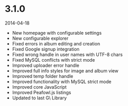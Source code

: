# 3.1.0

2014-04-18

- New homepage with configurable settings
- New configurable explorer
- Fixed errors in album editing and creation
- Fixed Google signup integration
- Fixed wrong handle in user names with UTF-8 chars
- Fixed MySQL conflicts with strict mode
- Improved uploader error handle
- Improved full info styles for image and album view
- Improved temp folder handle
- Improved functionality with MySQL strict mode
- Improved core JavaScript
- Improved Peafowl.js listings
- Updated to last G\ Library
